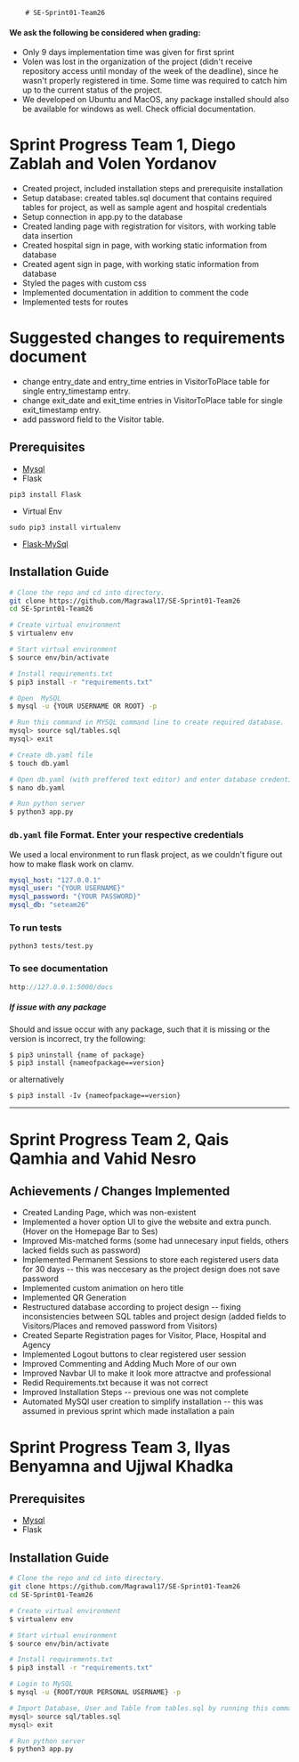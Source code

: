         # SE-Sprint01-Team26

#### We ask the following be considered when grading:
* Only 9 days implementation time was given for first sprint
* Volen was lost in the organization of the project (didn't receive repository access until monday of the week of the deadline), since he wasn't properly registered in time. Some time was required to catch him up to the current status of the project.
* We developed on Ubuntu and MacOS, any package installed should also be available for windows as well. Check official documentation.

# Sprint Progress Team 1, Diego Zablah and Volen Yordanov

* Created project, included installation steps and prerequisite installation
* Setup database: created tables.sql document that contains required tables for project, as well as sample agent and hospital credentials
* Setup connection in app.py to the database
* Created landing page with registration for visitors, with working table data insertion
* Created hospital sign in page, with working static information from database
* Created agent sign in page, with working static information from database
* Styled the pages with custom css
* Implemented documentation in addition to comment the code
* Implemented tests for routes
# Suggested changes to requirements document

* change entry_date and entry_time entries in VisitorToPlace table for single entry_timestamp entry.
* change exit_date and exit_time entries in VisitorToPlace table for single exit_timestamp entry.
* add password field to the Visitor table.

## Prerequisites
* [Mysql](https://dev.mysql.com/downloads/mysql/)
* Flask
```
pip3 install Flask
```
* Virtual Env
```
sudo pip3 install virtualenv
```
* [Flask-MySql](https://flask-mysql.readthedocs.io/en/stable/)


## Installation Guide
```bash
# Clone the repo and cd into directory.
git clone https://github.com/Magrawal17/SE-Sprint01-Team26
cd SE-Sprint01-Team26

# Create virtual environment
$ virtualenv env

# Start virtual environment
$ source env/bin/activate

# Install requirements.txt
$ pip3 install -r "requirements.txt"

# Open  MySQL
$ mysql -u {YOUR USERNAME OR ROOT} -p

# Run this command in MYSQL command line to create required database.
mysql> source sql/tables.sql
mysql> exit

# Create db.yaml file
$ touch db.yaml

# Open db.yaml (with preffered text editor) and enter database credentials in the file format described below
$ nano db.yaml

# Run python server
$ python3 app.py

```
### `db.yaml` file Format. Enter your respective credentials

We used a local environment to run flask project, as we couldn't figure out how to make flask work on clamv.

```yaml
mysql_host: "127.0.0.1"
mysql_user: "{YOUR USERNAME}"
mysql_password: "{YOUR PASSWORD}"
mysql_db: "seteam26"
```

### To run tests
```
python3 tests/test.py
```
### To see documentation
```go to url
http://127.0.0.1:5000/docs
```
##### If issue with any package
Should and issue occur with any package, such that it is missing or the version is incorrect, try the following:
```
$ pip3 uninstall {name of package}
$ pip3 install {nameofpackage==version}
```
or alternatively
```
$ pip3 install -Iv {nameofpackage==version}
```

--------------------------------------------------
# Sprint Progress Team 2, Qais Qamhia and Vahid Nesro

## Achievements / Changes Implemented 
 * Created Landing Page, which was non-existent
* Implemented a hover option UI to give the website and extra punch. (Hover on the Homepage Bar to Ses)
* Improved Mis-matched forms (some had unnecesary input fields, others lacked fields such as password)
* Implemented Permanent Sessions to store each registered users data for 30 days -- this was neccesary as the project design does not save password
* Implemented custom animation on hero title
* Implemented QR Generation
* Restructured database according to project design -- fixing inconsistencies between SQL tables and project design (added fields to Visitors/Places and removed password from Visitors)
* Created Separte Registration pages for Visitor, Place, Hospital and Agency
* Implemented Logout buttons to clear registered user session
* Improved Commenting and Adding Much More of our own
* Improved Navbar UI to make it look more attractve and professional
* Redid Requirements.txt because it was not correct
* Improved Installation Steps -- previous one was not complete
* Automated MySQl user creation to simplify installation -- this was assumed in previous sprint which made installation a pain

# Sprint Progress Team 3, Ilyas Benyamna and Ujjwal Khadka

## Prerequisites
* [Mysql](https://dev.mysql.com/downloads/mysql/)
* Flask

## Installation Guide
```bash
# Clone the repo and cd into directory.
git clone https://github.com/Magrawal17/SE-Sprint01-Team26
cd SE-Sprint01-Team26

# Create virtual environment
$ virtualenv env

# Start virtual environment
$ source env/bin/activate

# Install requirements.txt
$ pip3 install -r "requirements.txt"

# Login to MySQL
$ mysql -u {ROOT/YOUR PERSONAL USERNAME} -p

# Import Database, User and Table from tables.sql by running this command in MYSQL command line to create required database.
mysql> source sql/tables.sql
mysql> exit

# Run python server
$ python3 app.py
